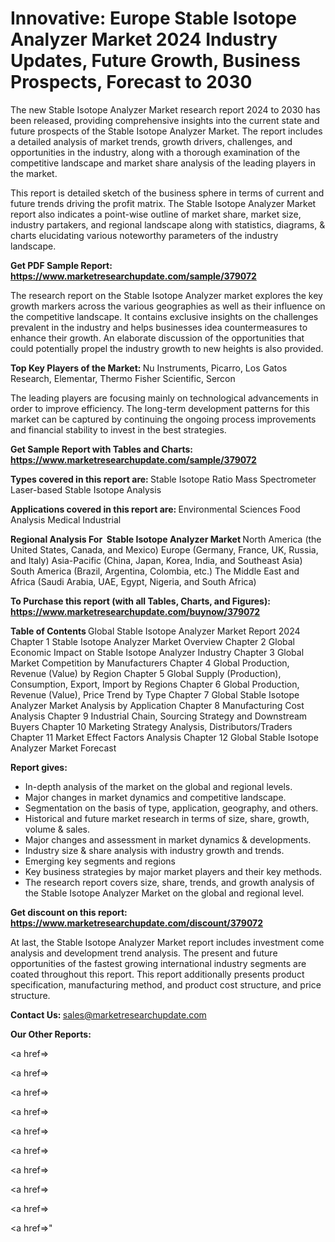 # Innovative: Europe Stable Isotope Analyzer Market 2024 Industry Updates, Future Growth, Business Prospects, Forecast to 2030

The new Stable Isotope Analyzer Market research report 2024 to 2030 has been released, providing comprehensive insights into the current state and future prospects of the Stable Isotope Analyzer Market. The report includes a detailed analysis of market trends, growth drivers, challenges, and opportunities in the industry, along with a thorough examination of the competitive landscape and market share analysis of the leading players in the market.

This report is detailed sketch of the business sphere in terms of current and future trends driving the profit matrix. The Stable Isotope Analyzer Market report also indicates a point-wise outline of market share, market size, industry partakers, and regional landscape along with statistics, diagrams, &amp; charts elucidating various noteworthy parameters of the industry landscape.

<strong><b>Get PDF Sample Report: <a href=https://www.marketresearchupdate.com/sample/379072>https://www.marketresearchupdate.com/sample/379072</a></b></strong>

The research report on the Stable Isotope Analyzer market explores the key growth markers across the various geographies as well as their influence on the competitive landscape. It contains exclusive insights on the challenges prevalent in the industry and helps businesses idea countermeasures to enhance their growth. An elaborate discussion of the opportunities that could potentially propel the industry growth to new heights is also provided.

<strong><b>Top Key Players of the Market:
</b></strong>Nu Instruments, Picarro, Los Gatos Research, Elementar, Thermo Fisher Scientific, Sercon<strong><b>
</b></strong>

The leading players are focusing mainly on technological advancements in order to improve efficiency. The long-term development patterns for this market can be captured by continuing the ongoing process improvements and financial stability to invest in the best strategies.

<strong><b>Get Sample Report with Tables and Charts: <a href=https://www.marketresearchupdate.com/sample/379072>https://www.marketresearchupdate.com/sample/379072</a></b></strong>

<strong><b>Types covered in this report are:
</b></strong>Stable Isotope Ratio Mass Spectrometer
Laser-based Stable Isotope Analysis<strong><b>
</b></strong>

<strong><b>Applications covered in this report are:
</b></strong>Environmental Sciences
Food Analysis
Medical
Industrial<strong><b>
</b></strong>

<strong><b>Regional Analysis For  Stable Isotope Analyzer Market</b></strong><strong><b>
</b></strong>North America (the United States, Canada, and Mexico)
Europe (Germany, France, UK, Russia, and Italy)
Asia-Pacific (China, Japan, Korea, India, and Southeast Asia)
South America (Brazil, Argentina, Colombia, etc.)
The Middle East and Africa (Saudi Arabia, UAE, Egypt, Nigeria, and South Africa)

<strong><b>To Purchase this report (with all Tables, Charts, and Figures): <a href=https://www.marketresearchupdate.com/buynow/379072>https://www.marketresearchupdate.com/buynow/379072</a></b></strong>

<strong><b>Table of Contents</b></strong><strong><b>
</b></strong>Global Stable Isotope Analyzer Market Report 2024
Chapter 1 Stable Isotope Analyzer Market Overview
Chapter 2 Global Economic Impact on Stable Isotope Analyzer Industry
Chapter 3 Global Market Competition by Manufacturers
Chapter 4 Global Production, Revenue (Value) by Region
Chapter 5 Global Supply (Production), Consumption, Export, Import by Regions
Chapter 6 Global Production, Revenue (Value), Price Trend by Type
Chapter 7 Global Stable Isotope Analyzer Market Analysis by Application
Chapter 8 Manufacturing Cost Analysis
Chapter 9 Industrial Chain, Sourcing Strategy and Downstream Buyers
Chapter 10 Marketing Strategy Analysis, Distributors/Traders
Chapter 11 Market Effect Factors Analysis
Chapter 12 Global Stable Isotope Analyzer Market Forecast

<strong><b>Report gives:</b></strong>

- In-depth analysis of the market on the global and regional levels.
- Major changes in market dynamics and competitive landscape.
- Segmentation on the basis of type, application, geography, and others.
- Historical and future market research in terms of size, share, growth, volume &amp; sales.
- Major changes and assessment in market dynamics &amp; developments.
- Industry size &amp; share analysis with industry growth and trends.
- Emerging key segments and regions
- Key business strategies by major market players and their key methods.
- The research report covers size, share, trends, and growth analysis of the Stable Isotope Analyzer Market on the global and regional level.

<strong><b>Get discount on this report: <a href=https://www.marketresearchupdate.com/discount/379072>https://www.marketresearchupdate.com/discount/379072</a></b></strong>

At last, the Stable Isotope Analyzer Market report includes investment come analysis and development trend analysis. The present and future opportunities of the fastest growing international industry segments are coated throughout this report. This report additionally presents product specification, manufacturing method, and product cost structure, and price structure.

<strong><b>Contact Us:
</b></strong>sales@marketresearchupdate.com

<strong>Our Other Reports:</strong>

<a href=></a>

<a href=></a>

<a href=></a>

<a href=></a>

<a href=></a>

<a href=></a>

<a href=></a>

<a href=></a>

<a href=></a>

<a href=></a>"

